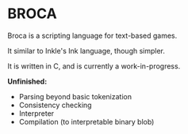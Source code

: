 
# BROCA

Broca is a scripting language for text-based games.

It similar to Inkle's Ink language, though simpler.

It is written in C, and is currently a work-in-progress.


**Unfinished:**

* Parsing beyond basic tokenization
* Consistency checking
* Interpreter
* Compilation (to interpretable binary blob)